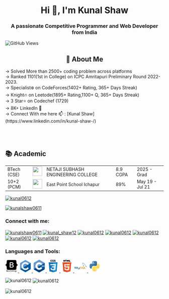 <h1 align="center">Hi 👋, I'm Kunal Shaw</h1>
<h3 align="center">A passionate Competitive Programmer and Web Developer from India</h3>

![GitHub Views](https://komarev.com/ghpvc/?username=Kunal0612&color=1a95ce)
<h2 align="Center">👋 About Me</h2>
-> Solved More than 2500+ coding problem across platforms 
<br>
-> Ranked 1101(1st in College) on ICPC Amritapuri Preliminary Round 2022-2023.
<br>
-> Specialist❄️ on CodeForces(1402+ Rating, 365+ Days Streak)
<br>
-> Knight🔥 on Leetode(1895+ Rating,1100+ Q, 365+ Days Streak)
<br>
-> 3 Star⭐ on Codechef (1729)
<br>
-> 8K+ LinkedIn 🚀
<br>
-> Connect With me here 📫 : [Kunal Shaw](https://www.linkedin.com/in/kunal-shaw-/)
<br>
<br>
<br>
<br>
<h2>📚 Academic  </h2>

| | |  || | 
|-----------|-----------|-----------|-----------|-----------|
| BTech (CSE) | <img src="https://www.nsec.ac.in/images/nsec_logo_w1013xh1363.png" width="30" height="30"/> | NETAJI SUBHASH ENGINEERING COLLEGE  | 8.9 CGPA | 2025 - Grad |
| 10+2 (PCM) | <img src="https://mlvpyactzzjo.i.optimole.com/w:200/h:195/q:mauto/f:avif/https://eastpointschool.org.in/wp-content/uploads/2022/07/eps_logo-200px_.png" width="30" height="30"/> | East Point School Ichapur | 89% | May 19 - Jul 21 |





<p align="left"> <a href="https://github.com/ryo-ma/github-profile-trophy"><img src="https://github-profile-trophy.vercel.app/?username=kunal0612" alt="kunal0612" /></a> </p>

<p align="left"> <a href="https://twitter.com/kunalshaw0611" target="blank"><img src="https://img.shields.io/twitter/follow/kunalshaw0611?logo=twitter&style=for-the-badge" alt="kunalshaw0611" /></a> </p>


<h3 align="left">Connect with me:</h3>
<p align="left">
<a href="https://twitter.com/kunalshaw0611" target="blank"><img align="center" src="https://raw.githubusercontent.com/rahuldkjain/github-profile-readme-generator/master/src/images/icons/Social/twitter.svg" alt="kunalshaw0611" height="30" width="40" /></a>
<a href="https://instagram.com/kunal_shaw12" target="blank"><img align="center" src="https://raw.githubusercontent.com/rahuldkjain/github-profile-readme-generator/master/src/images/icons/Social/instagram.svg" alt="kunal_shaw12" height="30" width="40" /></a>
<a href="https://www.codechef.com/users/kunal0612" target="blank"><img align="center" src="https://cdn.jsdelivr.net/npm/simple-icons@3.1.0/icons/codechef.svg" alt="kunal0612" height="30" width="40" /></a>
<a href="https://www.hackerrank.com/kunal0612" target="blank"><img align="center" src="https://raw.githubusercontent.com/rahuldkjain/github-profile-readme-generator/master/src/images/icons/Social/hackerrank.svg" alt="kunal0612" height="30" width="40" /></a>
<a href="https://codeforces.com/profile/kunal0612" target="blank"><img align="center" src="https://raw.githubusercontent.com/rahuldkjain/github-profile-readme-generator/master/src/images/icons/Social/codeforces.svg" alt="kunal0612" height="30" width="40" /></a>
<a href="https://www.leetcode.com/kunal0612" target="blank"><img align="center" src="https://raw.githubusercontent.com/rahuldkjain/github-profile-readme-generator/master/src/images/icons/Social/leet-code.svg" alt="kunal0612" height="30" width="40" /></a>
<a href="https://auth.geeksforgeeks.org/user/kunal0612" target="blank"><img align="center" src="https://raw.githubusercontent.com/rahuldkjain/github-profile-readme-generator/master/src/images/icons/Social/geeks-for-geeks.svg" alt="kunal0612" height="30" width="40" /></a>
</p>



<h3 align="left">Languages and Tools:</h3>
<p align="left"> <a href="https://getbootstrap.com" target="_blank" rel="noreferrer"> <img src="https://raw.githubusercontent.com/devicons/devicon/master/icons/bootstrap/bootstrap-plain-wordmark.svg" alt="bootstrap" width="40" height="40"/> </a> <a href="https://www.cprogramming.com/" target="_blank" rel="noreferrer"> <img src="https://raw.githubusercontent.com/devicons/devicon/master/icons/c/c-original.svg" alt="c" width="40" height="40"/> </a> <a href="https://www.w3schools.com/cpp/" target="_blank" rel="noreferrer"> <img src="https://raw.githubusercontent.com/devicons/devicon/master/icons/cplusplus/cplusplus-original.svg" alt="cplusplus" width="40" height="40"/> </a> <a href="https://www.w3schools.com/css/" target="_blank" rel="noreferrer"> <img src="https://raw.githubusercontent.com/devicons/devicon/master/icons/css3/css3-original-wordmark.svg" alt="css3" width="40" height="40"/> </a> <a href="https://www.w3.org/html/" target="_blank" rel="noreferrer"> <img src="https://raw.githubusercontent.com/devicons/devicon/master/icons/html5/html5-original-wordmark.svg" alt="html5" width="40" height="40"/> </a> <a href="https://www.mysql.com/" target="_blank" rel="noreferrer"> <img src="https://raw.githubusercontent.com/devicons/devicon/master/icons/mysql/mysql-original-wordmark.svg" alt="mysql" width="40" height="40"/> </a> <a href="https://www.python.org" target="_blank" rel="noreferrer"> <img src="https://raw.githubusercontent.com/devicons/devicon/master/icons/python/python-original.svg" alt="python" width="40" height="40"/> </a> </p>

<p><img align="left" src="https://github-readme-stats.vercel.app/api/top-langs?username=kunal0612&show_icons=true&locale=en&layout=compact" alt="kunal0612" /></p>

<p>&nbsp;<img align="center" src="https://github-readme-stats.vercel.app/api?username=kunal0612&show_icons=true&locale=en" alt="kunal0612" /></p>

<p><img align="center" src="https://github-readme-streak-stats.herokuapp.com/?user=kunal0612&" alt="kunal0612" /></p>
